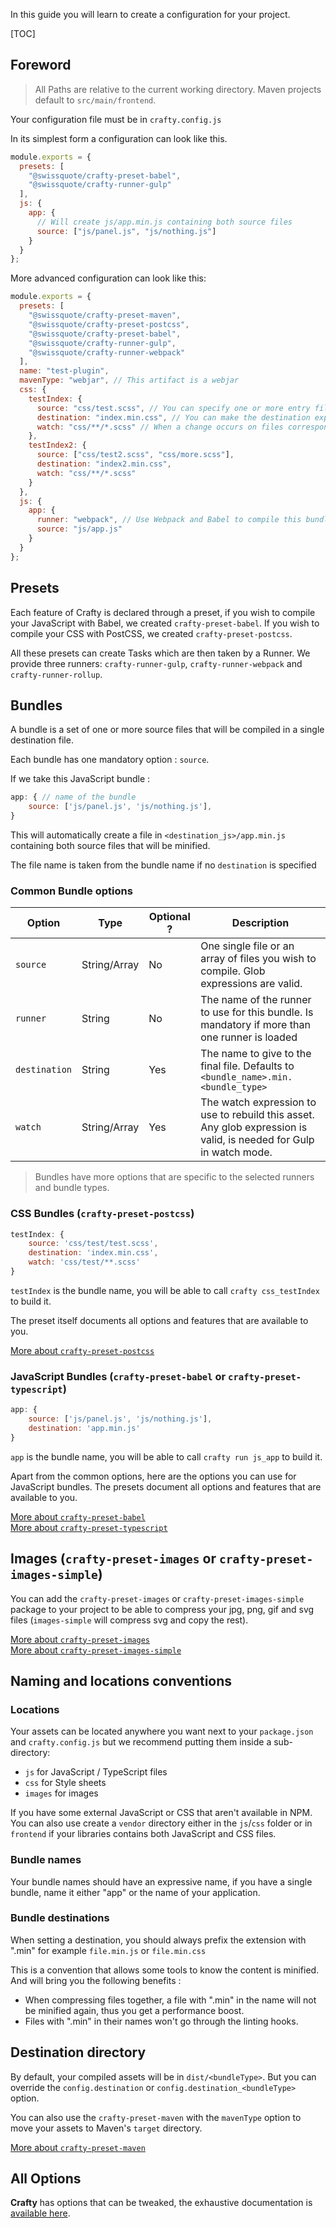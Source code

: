 In this guide you will learn to create a configuration for your project.

[TOC]

## Foreword

> All Paths are relative to the current working directory. Maven projects
> default to `src/main/frontend`.

Your configuration file must be in `crafty.config.js`

In its simplest form a configuration can look like this.

```javascript
module.exports = {
  presets: [
    "@swissquote/crafty-preset-babel",
    "@swissquote/crafty-runner-gulp"
  ],
  js: {
    app: {
      // Will create js/app.min.js containing both source files
      source: ["js/panel.js", "js/nothing.js"]
    }
  }
};
```

More advanced configuration can look like this:

```javascript
module.exports = {
  presets: [
    "@swissquote/crafty-preset-maven",
    "@swissquote/crafty-preset-postcss",
    "@swissquote/crafty-preset-babel",
    "@swissquote/crafty-runner-gulp",
    "@swissquote/crafty-runner-webpack"
  ],
  name: "test-plugin",
  mavenType: "webjar", // This artifact is a webjar
  css: {
    testIndex: {
      source: "css/test.scss", // You can specify one or more entry files
      destination: "index.min.css", // You can make the destination explicit
      watch: "css/**/*.scss" // When a change occurs on files corresponding to this patterns this task will be rerun
    },
    testIndex2: {
      source: ["css/test2.scss", "css/more.scss"],
      destination: "index2.min.css",
      watch: "css/**/*.scss"
    }
  },
  js: {
    app: {
      runner: "webpack", // Use Webpack and Babel to compile this bundle
      source: "js/app.js"
    }
  }
};
```

## Presets

Each feature of Crafty is declared through a preset, if you wish to compile your
JavaScript with Babel, we created `crafty-preset-babel`. If you wish to compile
your CSS with PostCSS, we created `crafty-preset-postcss`.

All these presets can create Tasks which are then taken by a Runner. We provide
three runners: `crafty-runner-gulp`, `crafty-runner-webpack` and
`crafty-runner-rollup`.

## Bundles

A bundle is a set of one or more source files that will be compiled in a single
destination file.

Each bundle has one mandatory option : `source`.

If we take this JavaScript bundle :

```javascript
app: { // name of the bundle
    source: ['js/panel.js', 'js/nothing.js'],
}
```

This will automatically create a file in `<destination_js>/app.min.js`
containing both source files that will be minified.

The file name is taken from the bundle name if no `destination` is specified

### Common Bundle options

| Option        | Type         | Optional ? | Description                                                                                                        |
| ------------- | ------------ | ---------- | ------------------------------------------------------------------------------------------------------------------ |
| `source`      | String/Array | No         | One single file or an array of files you wish to compile. Glob expressions are valid.                              |
| `runner`      | String       | No         | The name of the runner to use for this bundle. Is mandatory if more than one runner is loaded                      |
| `destination` | String       | Yes        | The name to give to the final file. Defaults to `<bundle_name>.min.<bundle_type>`                                  |
| `watch`       | String/Array | Yes        | The watch expression to use to rebuild this asset. Any glob expression is valid, is needed for Gulp in watch mode. |

> Bundles have more options that are specific to the selected runners and bundle
> types.

### CSS Bundles (`crafty-preset-postcss`)

```javascript
testIndex: {
    source: 'css/test/test.scss',
    destination: 'index.min.css',
    watch: 'css/test/**.scss'
}
```

`testIndex` is the bundle name, you will be able to call `crafty css_testIndex`
to build it.

The preset itself documents all options and features that are available to you.

[More about `crafty-preset-postcss`](05_Packages/05_crafty-preset-postcss.md)

### JavaScript Bundles (`crafty-preset-babel` or `crafty-preset-typescript`)

```javascript
app: {
    source: ['js/panel.js', 'js/nothing.js'],
    destination: 'app.min.js'
}
```

`app` is the bundle name, you will be able to call `crafty run js_app` to build
it.

Apart from the common options, here are the options you can use for JavaScript
bundles. The presets document all options and features that are available to
you.

[More about `crafty-preset-babel`](05_Packages/05_crafty-preset-babel.md)<br />
[More about `crafty-preset-typescript`](05_Packages/05_crafty-preset-typescript.md)

## Images (`crafty-preset-images` or `crafty-preset-images-simple`)

You can add the `crafty-preset-images` or `crafty-preset-images-simple` package
to your project to be able to compress your jpg, png, gif and svg files
(`images-simple` will compress svg and copy the rest).

[More about `crafty-preset-images`](05_Packages/05_crafty-preset-images.md)<br />
[More about `crafty-preset-images-simple`](05_Packages/05_crafty-preset-images-simple.md)

## Naming and locations conventions

### Locations

Your assets can be located anywhere you want next to your `package.json` and
`crafty.config.js` but we recommend putting them inside a sub-directory:

- `js` for JavaScript / TypeScript files
- `css` for Style sheets
- `images` for images

If you have some external JavaScript or CSS that aren't available in NPM. You
can also use create a `vendor` directory either in the `js`/`css` folder or in
`frontend` if your libraries contains both JavaScript and CSS files.

### Bundle names

Your bundle names should have an expressive name, if you have a single bundle,
name it either "app" or the name of your application.

### Bundle destinations

When setting a destination, you should always prefix the extension with ".min"
for example `file.min.js` or `file.min.css`

This is a convention that allows some tools to know the content is minified. And
will bring you the following benefits :

- When compressing files together, a file with ".min" in the name will not be
  minified again, thus you get a performance boost.
- Files with ".min" in their names won't go through the linting hooks.

## Destination directory

By default, your compiled assets will be in `dist/<bundleType>`. But you can
override the `config.destination` or `config.destination_<bundleType>` option.

You can also use the `crafty-preset-maven` with the `mavenType` option to move
your assets to Maven's `target` directory.

[More about `crafty-preset-maven`](05_Packages/05_crafty-preset-maven.md)

## All Options

**Crafty** has options that can be tweaked, the exhaustive documentation is
[available here](crafty.config.js_Available_Options.md).
